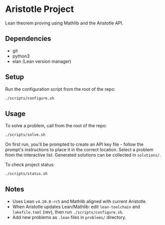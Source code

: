 # Aristotle Project

Lean theorem proving using Mathlib and the Aristotle API.

## Dependencies

- git
- python3
- elan (Lean version manager)

## Setup

Run the configuration script from the root of the repo:
```bash
./scripts/configure.sh
```

## Usage

To solve a problem, call from the root of the repo:
```bash
./scripts/solve.sh
```

On first run, you'll be prompted to create an API key file - follow the prompt's instructions to place it in the correct location. Select a problem from the interactive list. Generated solutions can be collected in `solutions/`.

To check project status:
```bash
./scripts/status.sh
```

## Notes

- Uses Lean `v4.20.0-rc5` and Mathlib aligned with current Aristotle.
- When Aristotle updates Lean/Mathlib: edit `lean-toolchain` and `lakefile.toml` (rev), then run `./scripts/configure.sh`.
- Add new problems as `.lean` files in `problems/` directory.
